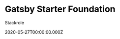 ---
title: Gatsby Starter Foundation
github: https://github.com/stackrole/gatsby-starter-foundation
demo: https://foundation.stackrole.com/
author: Stackrole
date: 2020-05-27T00:00:00.000Z
ssg:
  - Gatsby
cms:
  - NetlifyCMS
css:
  - scss
category:
  - blog
description: >-
  A starter to launch your blazing fast personal website and a blog, Built with
  Gatsby and Netlify CMS.
draft: false
publish_date: '2020-05-23T10:03:41Z'
update_date: '2022-04-24T03:49:13Z'
github_star: 249
github_fork: 128
---